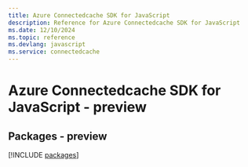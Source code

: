 ```yaml
---
title: Azure Connectedcache SDK for JavaScript
description: Reference for Azure Connectedcache SDK for JavaScript
ms.date: 12/10/2024
ms.topic: reference
ms.devlang: javascript
ms.service: connectedcache
---
```

# Azure Connectedcache SDK for JavaScript - preview
## Packages - preview
[!INCLUDE [packages](connectedcache-index.md)]